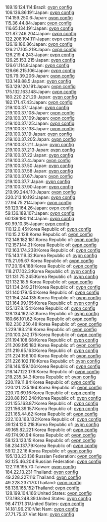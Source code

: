 189.19.124.114:Brazil: [ovpn config](vpn/189_19_124_114.ovpn)  
106.136.86.191:Japan: [ovpn config](vpn/106_136_86_191.ovpn)  
114.159.250.6:Japan: [ovpn config](vpn/114_159_250_6.ovpn)  
115.36.44.84:Japan: [ovpn config](vpn/115_36_44_84.ovpn)  
116.65.134.191:Japan: [ovpn config](vpn/116_65_134_191.ovpn)  
121.87.246.204:Japan: [ovpn config](vpn/121_87_246_204.ovpn)  
122.208.194.111:Japan: [ovpn config](vpn/122_208_194_111.ovpn)  
126.19.186.86:Japan: [ovpn config](vpn/126_19_186_86.ovpn)  
126.217.105.219:Japan: [ovpn config](vpn/126_217_105_219.ovpn)  
126.219.4.243:Japan: [ovpn config](vpn/126_219_4_243.ovpn)  
126.25.153.215:Japan: [ovpn config](vpn/126_25_153_215.ovpn)  
126.61.114.8:Japan: [ovpn config](vpn/126_61_114_8.ovpn)  
126.66.215.106:Japan: [ovpn config](vpn/126_66_215_106.ovpn)  
126.79.39.206:Japan: [ovpn config](vpn/126_79_39_206.ovpn)  
133.149.88.5:Japan: [ovpn config](vpn/133_149_88_5.ovpn)  
153.129.120.191:Japan: [ovpn config](vpn/153_129_120_191.ovpn)  
175.132.163.148:Japan: [ovpn config](vpn/175_132_163_148.ovpn)  
180.220.221.29:Japan: [ovpn config](vpn/180_220_221_29.ovpn)  
182.171.47.43:Japan: [ovpn config](vpn/182_171_47_43.ovpn)  
219.100.37.1:Japan: [ovpn config](vpn/219_100_37_1.ovpn)  
219.100.37.108:Japan: [ovpn config](vpn/219_100_37_108.ovpn)  
219.100.37.109:Japan: [ovpn config](vpn/219_100_37_109.ovpn)  
219.100.37.125:Japan: [ovpn config](vpn/219_100_37_125.ovpn)  
219.100.37.138:Japan: [ovpn config](vpn/219_100_37_138.ovpn)  
219.100.37.19:Japan: [ovpn config](vpn/219_100_37_19.ovpn)  
219.100.37.205:Japan: [ovpn config](vpn/219_100_37_205.ovpn)  
219.100.37.211:Japan: [ovpn config](vpn/219_100_37_211.ovpn)  
219.100.37.213:Japan: [ovpn config](vpn/219_100_37_213.ovpn)  
219.100.37.22:Japan: [ovpn config](vpn/219_100_37_22.ovpn)  
219.100.37.4:Japan: [ovpn config](vpn/219_100_37_4.ovpn)  
219.100.37.50:Japan: [ovpn config](vpn/219_100_37_50.ovpn)  
219.100.37.58:Japan: [ovpn config](vpn/219_100_37_58.ovpn)  
219.100.37.67:Japan: [ovpn config](vpn/219_100_37_67.ovpn)  
219.100.37.7:Japan: [ovpn config](vpn/219_100_37_7.ovpn)  
219.100.37.90:Japan: [ovpn config](vpn/219_100_37_90.ovpn)  
219.99.244.110:Japan: [ovpn config](vpn/219_99_244_110.ovpn)  
220.213.10.193:Japan: [ovpn config](vpn/220_213_10_193.ovpn)  
27.94.75.214:Japan: [ovpn config](vpn/27_94_75_214.ovpn)  
59.129.164.26:Japan: [ovpn config](vpn/59_129_164_26.ovpn)  
59.136.189.107:Japan: [ovpn config](vpn/59_136_189_107.ovpn)  
60.139.190.114:Japan: [ovpn config](vpn/60_139_190_114.ovpn)  
60.99.10.35:Japan: [ovpn config](vpn/60_99_10_35.ovpn)  
110.12.0.45:Korea Republic of: [ovpn config](vpn/110_12_0_45.ovpn)  
110.15.2.128:Korea Republic of: [ovpn config](vpn/110_15_2_128.ovpn)  
112.148.182.181:Korea Republic of: [ovpn config](vpn/112_148_182_181.ovpn)  
112.157.144.31:Korea Republic of: [ovpn config](vpn/112_157_144_31.ovpn)  
112.163.174.238:Korea Republic of: [ovpn config](vpn/112_163_174_238.ovpn)  
115.143.119.32:Korea Republic of: [ovpn config](vpn/115_143_119_32.ovpn)  
115.21.95.67:Korea Republic of: [ovpn config](vpn/115_21_95_67.ovpn)  
117.20.194.188:Korea Republic of: [ovpn config](vpn/117_20_194_188.ovpn)  
118.217.102.3:Korea Republic of: [ovpn config](vpn/118_217_102_3.ovpn)  
121.131.75.245:Korea Republic of: [ovpn config](vpn/121_131_75_245.ovpn)  
121.132.18.5:Korea Republic of: [ovpn config](vpn/121_132_18_5.ovpn)  
121.134.249.211:Korea Republic of: [ovpn config](vpn/121_134_249_211.ovpn)  
121.140.179.154:Korea Republic of: [ovpn config](vpn/121_140_179_154.ovpn)  
121.154.244.135:Korea Republic of: [ovpn config](vpn/121_154_244_135.ovpn)  
121.164.99.165:Korea Republic of: [ovpn config](vpn/121_164_99_165.ovpn)  
125.137.8.154:Korea Republic of: [ovpn config](vpn/125_137_8_154.ovpn)  
128.134.162.52:Korea Republic of: [ovpn config](vpn/128_134_162_52.ovpn)  
180.66.101.62:Korea Republic of: [ovpn config](vpn/180_66_101_62.ovpn)  
182.230.250.48:Korea Republic of: [ovpn config](vpn/182_230_250_48.ovpn)  
1.229.183.219:Korea Republic of: [ovpn config](vpn/1_229_183_219.ovpn)  
210.100.242.175:Korea Republic of: [ovpn config](vpn/210_100_242_175.ovpn)  
211.194.108.68:Korea Republic of: [ovpn config](vpn/211_194_108_68.ovpn)  
211.209.195.183:Korea Republic of: [ovpn config](vpn/211_209_195_183.ovpn)  
211.219.65.163:Korea Republic of: [ovpn config](vpn/211_219_65_163.ovpn)  
211.224.156.100:Korea Republic of: [ovpn config](vpn/211_224_156_100.ovpn)  
211.226.102.110:Korea Republic of: [ovpn config](vpn/211_226_102_110.ovpn)  
218.146.159.106:Korea Republic of: [ovpn config](vpn/218_146_159_106.ovpn)  
218.147.122.179:Korea Republic of: [ovpn config](vpn/218_147_122_179.ovpn)  
218.235.34.3:Korea Republic of: [ovpn config](vpn/218_235_34_3.ovpn)  
220.119.11.84:Korea Republic of: [ovpn config](vpn/220_119_11_84.ovpn)  
220.121.235.194:Korea Republic of: [ovpn config](vpn/220_121_235_194.ovpn)  
220.70.69.16:Korea Republic of: [ovpn config](vpn/220_70_69_16.ovpn)  
220.88.193.248:Korea Republic of: [ovpn config](vpn/220_88_193_248.ovpn)  
221.155.163.87:Korea Republic of: [ovpn config](vpn/221_155_163_87.ovpn)  
221.156.39.157:Korea Republic of: [ovpn config](vpn/221_156_39_157.ovpn)  
221.165.44.62:Korea Republic of: [ovpn config](vpn/221_165_44_62.ovpn)  
222.103.163.132:Korea Republic of: [ovpn config](vpn/222_103_163_132.ovpn)  
39.124.120.218:Korea Republic of: [ovpn config](vpn/39_124_120_218.ovpn)  
49.165.82.221:Korea Republic of: [ovpn config](vpn/49_165_82_221.ovpn)  
49.174.90.94:Korea Republic of: [ovpn config](vpn/49_174_90_94.ovpn)  
58.123.123.15:Korea Republic of: [ovpn config](vpn/58_123_123_15.ovpn)  
58.234.137.79:Korea Republic of: [ovpn config](vpn/58_234_137_79.ovpn)  
59.12.22.16:Korea Republic of: [ovpn config](vpn/59_12_22_16.ovpn)  
195.133.23.136:Russian Federation: [ovpn config](vpn/195_133_23_136.ovpn)  
92.125.46.204:Russian Federation: [ovpn config](vpn/92_125_46_204.ovpn)  
122.116.195.70:Taiwan: [ovpn config](vpn/122_116_195_70.ovpn)  
184.22.13.231:Thailand: [ovpn config](vpn/184_22_13_231.ovpn)  
49.228.227.116:Thailand: [ovpn config](vpn/49_228_227_116.ovpn)  
49.228.237.170:Thailand: [ovpn config](vpn/49_228_237_170.ovpn)  
58.136.165.152:Thailand: [ovpn config](vpn/58_136_165_152.ovpn)  
128.199.104.166:United States: [ovpn config](vpn/128_199_104_166.ovpn)  
173.198.248.39:United States: [ovpn config](vpn/173_198_248_39.ovpn)  
98.47.171.31:United States: [ovpn config](vpn/98_47_171_31.ovpn)  
14.181.96.210:Viet Nam: [ovpn config](vpn/14_181_96_210.ovpn)  
27.71.75.37:Viet Nam: [ovpn config](vpn/27_71_75_37.ovpn)  
